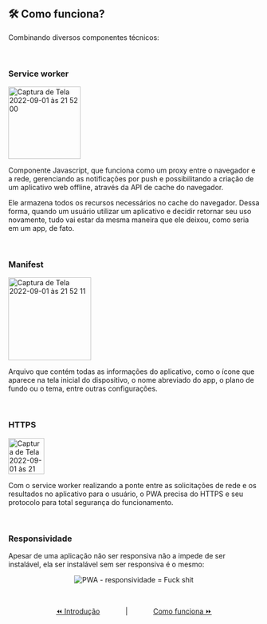 ## 🛠️ Como funciona?

Combinando diversos componentes técnicos:

<br>

### Service worker

<img width="145" alt="Captura de Tela 2022-09-01 às 21 52 00" src="https://user-images.githubusercontent.com/10121394/188036253-800c937f-3eca-493a-85ae-f4c466e11101.png">

Componente Javascript, que funciona como um proxy entre o navegador e a rede, gerenciando as notificações por push e possibilitando a criação de um aplicativo web offline, através da API de cache do navegador.

Ele armazena todos os recursos necessários no cache do navegador. Dessa forma, quando um usuário utilizar um aplicativo e decidir retornar seu uso novamente, tudo vai estar da mesma maneira que ele deixou, como seria em um app, de fato.

<br>

### Manifest

<img width="166" alt="Captura de Tela 2022-09-01 às 21 52 11" src="https://user-images.githubusercontent.com/10121394/188036216-a76f0120-7c56-4856-9de8-d719d1b04b29.png">

Arquivo que contém todas as informações do aplicativo, como o ícone que aparece na tela inicial do dispositivo, o nome abreviado do app, o plano de fundo ou o tema, entre outras configurações.

<br>

### HTTPS

<img width="72" alt="Captura de Tela 2022-09-01 às 21 54 57" src="https://user-images.githubusercontent.com/10121394/188036483-461a9761-79e8-4b3d-a30e-dae333b94da8.png">

Com o service worker realizando a ponte entre as solicitações de rede e os resultados no aplicativo para o usuário, o PWA precisa do HTTPS e seu protocolo para total segurança do funcionamento.

<br>

### Responsividade

Apesar de uma aplicação não ser responsiva não a impede de ser instalável, ela ser instalável sem ser responsiva é o mesmo:

<p align="center">
  <img alt="PWA - responsividade = Fuck shit" src="https://user-images.githubusercontent.com/10121394/188037030-f5b6a1c7-321d-4233-b83f-313573d38b2a.gif">
</p>

<br>

<p align="center">
  <a href="introduction.md#-introdução">⏪️ Introdução</a>
  &nbsp;&nbsp;&nbsp;&nbsp;&nbsp;&nbsp;&nbsp;&nbsp;&nbsp;&nbsp;&nbsp;&nbsp;|&nbsp;&nbsp;&nbsp;&nbsp;&nbsp;&nbsp;&nbsp;&nbsp;&nbsp;&nbsp;&nbsp;&nbsp;
  <a href="how-it-works.md#%EF%B8%8F-como-funciona">Como funciona ⏩</a>
</p>
